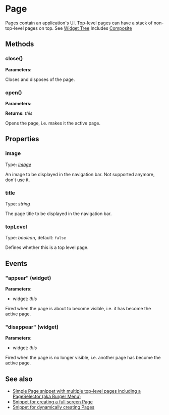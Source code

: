 ---
---
# Page
Pages contain an application's UI. Top-level pages can have a stack of non-top-level pages on top. See [Widget Tree](../ui)
Includes [Composite](Composite.md)

## Methods
### close()


**Parameters:**



Closes and disposes of the page.

### open()


**Parameters:**



**Returns:** *this*

Opens the page, i.e. makes it the active page.


## Properties
### image
Type: *[Image](../types.md#image)*

An image to be displayed in the navigation bar. Not supported anymore, don't use it.
### title
Type: *string*

The page title to be displayed in the navigation bar.
### topLevel
Type: *boolean*, default: `false`

Defines whether this is a top level page.

## Events
### "appear" (widget)

**Parameters:**

- widget: *this*

Fired when the page is about to become visible, i.e. it has become the active page.

### "disappear" (widget)

**Parameters:**

- widget: *this*

Fired when the page is no longer visible, i.e. another page has become the active page.


## See also
- [Simple Page snippet with multiple top-level pages including a PageSelector (aka Burger Menu)](https://github.com/eclipsesource/tabris-js/blob/v1.8.0/snippets/page/page.js)
- [Snippet for creating a full screen Page](https://github.com/eclipsesource/tabris-js/blob/v1.8.0/snippets/page-fullscreen/page-fullscreen.js)
- [Snippet for dynamically creating Pages](https://github.com/eclipsesource/tabris-js/blob/v1.8.0/snippets/page-add-dynamically/page-add-dynamically.js)
